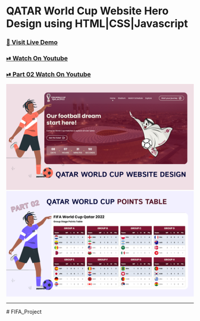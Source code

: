 # QATAR World Cup Website Hero Design using HTML|CSS|Javascript

### [🔗 Visit Live Demo](https://qatar-world-cup.codsfli.com/)

### [⏯ Watch On Youtube](https://youtu.be/8_wg1Quuo2w)

### [⏯ Part 02 Watch On Youtube](https://youtu.be/WQrsUCDFvb0)

![thumbnail](thumbnail.png)
![thumbnail](thumbnail01.png)

---
#   F I F A _ P r o j e c t 
 
 